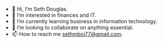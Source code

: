 - 👋 Hi, I’m Seth Douglas.
- 👀 I’m interested in finances and IT.
- 🌱 I’m currently learning business in information technology.
- 💞️ I’m looking to collaborate on anything essential.
- 📫 How to reach me sethmboi77@gmail.com.

<!---
unstoppableSeth/unstoppableSeth is a ✨ special ✨ repository because its `README.md` (this file) appears on your GitHub profile.
You can click the Preview link to take a look at your changes.
--->
